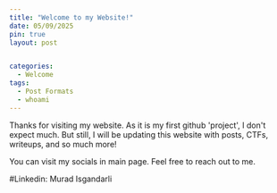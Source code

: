 ```yaml
---
title: "Welcome to my Website!"
date: 05/09/2025
pin: true 
layout: post


categories:
  - Welcome
tags:
  - Post Formats
  - whoami
---
```


Thanks for visiting my website. As it is my first github 'project', I don't expect much. But still, I will be updating this website with posts, CTFs, writeups, and so much more!

You can visit my socials in main page.
Feel free to reach out to me. 

#Linkedin: Murad Isgandarli


